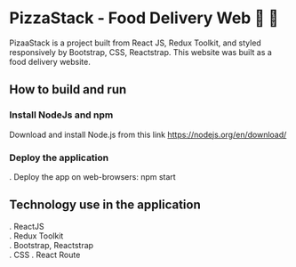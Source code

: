 # PizzaStack - Food Delivery Web 🍕 🍔

PizaaStack is a project built from React JS, Redux Toolkit, and styled responsively by Bootstrap, CSS, Reactstrap. This website was built as a food delivery website.

## How to build and run

### Install NodeJs and npm
Download and install Node.js from this link https://nodejs.org/en/download/

### Deploy the application
. Deploy the app on web-browsers: npm start

## Technology use in the application
. ReactJS <br />
. Redux Toolkit <br />
. Bootstrap, Reactstrap <br />
. CSS 
. React Route
